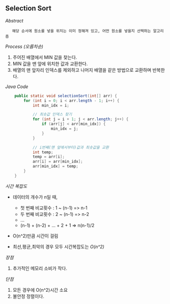 <h2> Selection Sort </h2>
<em>Abstract</em>

       해당 순서에 원소를 넣을 위치는 이미 정해져 있고, 어떤 원소를 넣을지 선택하는 알고리즘

<em>Process (오름차순)</em>

1.  주어진 배열에서 MIN 값을 찾는다.
2.  MIN 값을 맨 앞에 위치한 값과 교환한다.
3.  배열의 맨 앞자리 인덱스를 제외하고 나머지 배열을 같은 방법으로 교환하며 반복한다.

<em>Java Code</em>

```java
    public static void selectionSort(int[] arr) {
        for (int i = 0; i < arr.length - 1; i++) {
            int min_idx = i;

            // 최솟값 인덱스 찾기
            for (int j = i + 1; j < arr.length; j++) {
                if (arr[j] < arr[min_idx]) {
                    min_idx = j;
                }
            }

            // i번째(맨 앞에서부터)값과 최솟값을 교환
            int temp;
            temp = arr[i];
            arr[i] = arr[min_idx];
            arr[min_idx] = temp;
        }
    }
```

<em>시간 복잡도</em>

- 데이터의 개수가 n일 때,

  - 첫 번째 비교횟수 : 1 ~ (n-1) => n-1
  - 두 번째 비교횟수 : 2 ~ (n-1) => n-2
  - ...
  - (n-1) + (n-2) + ... + 2 + 1 => n(n-1)/2

- O(n^2)만큼 시간이 걸림
- 최선,평균,최악의 경우 모두 시간복잡도는 <em>O(n^2)</em>

<em>장점</em>

1.  추가적인 메모리 소비가 작다.

<em>단점</em>

1.  모든 경우에 O(n^2)시간 소요
2.  불안정 정렬이다.
